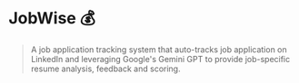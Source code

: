 # JobWise 💰

> A job application tracking system that auto-tracks job application on LinkedIn and leveraging Google's Gemini GPT to provide job-specific resume analysis, feedback and scoring.
